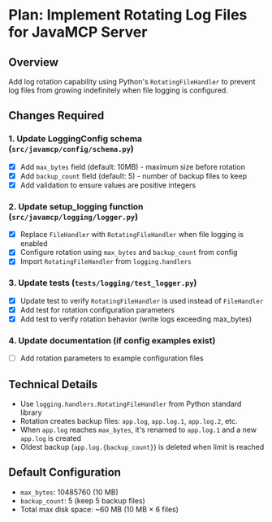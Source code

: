 # Plan: Implement Rotating Log Files for JavaMCP Server

## Overview
Add log rotation capability using Python's `RotatingFileHandler` to prevent log files from growing indefinitely when file logging is configured.

## Changes Required

### 1. Update LoggingConfig schema (`src/javamcp/config/schema.py`)
- [x] Add `max_bytes` field (default: 10MB) - maximum size before rotation
- [x] Add `backup_count` field (default: 5) - number of backup files to keep
- [x] Add validation to ensure values are positive integers

### 2. Update setup_logging function (`src/javamcp/logging/logger.py`)
- [x] Replace `FileHandler` with `RotatingFileHandler` when file logging is enabled
- [x] Configure rotation using `max_bytes` and `backup_count` from config
- [x] Import `RotatingFileHandler` from `logging.handlers`

### 3. Update tests (`tests/logging/test_logger.py`)
- [x] Update test to verify `RotatingFileHandler` is used instead of `FileHandler`
- [x] Add test for rotation configuration parameters
- [x] Add test to verify rotation behavior (write logs exceeding max_bytes)

### 4. Update documentation (if config examples exist)
- [ ] Add rotation parameters to example configuration files

## Technical Details
- Use `logging.handlers.RotatingFileHandler` from Python standard library
- Rotation creates backup files: `app.log`, `app.log.1`, `app.log.2`, etc.
- When `app.log` reaches `max_bytes`, it's renamed to `app.log.1` and a new `app.log` is created
- Oldest backup (`app.log.{backup_count}`) is deleted when limit is reached

## Default Configuration
- `max_bytes`: 10485760 (10 MB)
- `backup_count`: 5 (keep 5 backup files)
- Total max disk space: ~60 MB (10 MB × 6 files)
